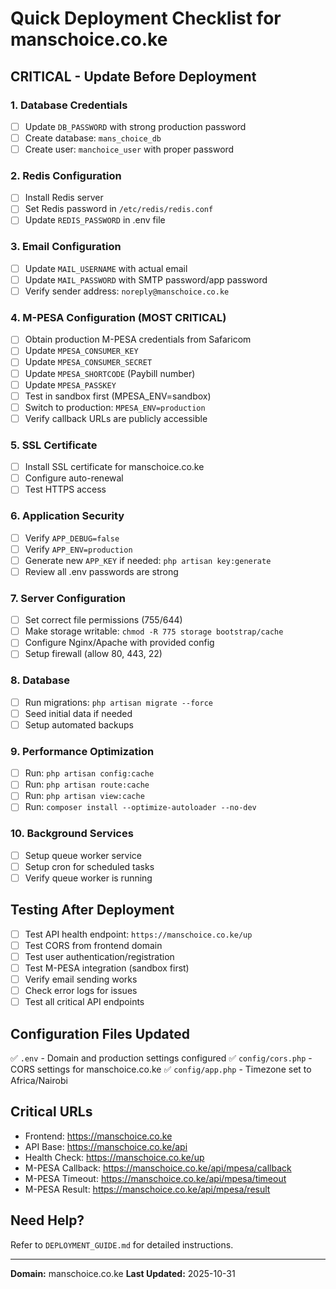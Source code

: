 # Quick Deployment Checklist for manschoice.co.ke

## CRITICAL - Update Before Deployment

### 1. Database Credentials
- [ ] Update `DB_PASSWORD` with strong production password
- [ ] Create database: `mans_choice_db`
- [ ] Create user: `manchoice_user` with proper password

### 2. Redis Configuration
- [ ] Install Redis server
- [ ] Set Redis password in `/etc/redis/redis.conf`
- [ ] Update `REDIS_PASSWORD` in .env file

### 3. Email Configuration
- [ ] Update `MAIL_USERNAME` with actual email
- [ ] Update `MAIL_PASSWORD` with SMTP password/app password
- [ ] Verify sender address: `noreply@manschoice.co.ke`

### 4. M-PESA Configuration (MOST CRITICAL)
- [ ] Obtain production M-PESA credentials from Safaricom
- [ ] Update `MPESA_CONSUMER_KEY`
- [ ] Update `MPESA_CONSUMER_SECRET`
- [ ] Update `MPESA_SHORTCODE` (Paybill number)
- [ ] Update `MPESA_PASSKEY`
- [ ] Test in sandbox first (MPESA_ENV=sandbox)
- [ ] Switch to production: `MPESA_ENV=production`
- [ ] Verify callback URLs are publicly accessible

### 5. SSL Certificate
- [ ] Install SSL certificate for manschoice.co.ke
- [ ] Configure auto-renewal
- [ ] Test HTTPS access

### 6. Application Security
- [ ] Verify `APP_DEBUG=false`
- [ ] Verify `APP_ENV=production`
- [ ] Generate new `APP_KEY` if needed: `php artisan key:generate`
- [ ] Review all .env passwords are strong

### 7. Server Configuration
- [ ] Set correct file permissions (755/644)
- [ ] Make storage writable: `chmod -R 775 storage bootstrap/cache`
- [ ] Configure Nginx/Apache with provided config
- [ ] Setup firewall (allow 80, 443, 22)

### 8. Database
- [ ] Run migrations: `php artisan migrate --force`
- [ ] Seed initial data if needed
- [ ] Setup automated backups

### 9. Performance Optimization
- [ ] Run: `php artisan config:cache`
- [ ] Run: `php artisan route:cache`
- [ ] Run: `php artisan view:cache`
- [ ] Run: `composer install --optimize-autoloader --no-dev`

### 10. Background Services
- [ ] Setup queue worker service
- [ ] Setup cron for scheduled tasks
- [ ] Verify queue worker is running

## Testing After Deployment

- [ ] Test API health endpoint: `https://manschoice.co.ke/up`
- [ ] Test CORS from frontend domain
- [ ] Test user authentication/registration
- [ ] Test M-PESA integration (sandbox first)
- [ ] Verify email sending works
- [ ] Check error logs for issues
- [ ] Test all critical API endpoints

## Configuration Files Updated

✅ `.env` - Domain and production settings configured
✅ `config/cors.php` - CORS settings for manschoice.co.ke
✅ `config/app.php` - Timezone set to Africa/Nairobi

## Critical URLs

- Frontend: https://manschoice.co.ke
- API Base: https://manschoice.co.ke/api
- Health Check: https://manschoice.co.ke/up
- M-PESA Callback: https://manschoice.co.ke/api/mpesa/callback
- M-PESA Timeout: https://manschoice.co.ke/api/mpesa/timeout
- M-PESA Result: https://manschoice.co.ke/api/mpesa/result

## Need Help?

Refer to `DEPLOYMENT_GUIDE.md` for detailed instructions.

---
**Domain:** manschoice.co.ke
**Last Updated:** 2025-10-31
